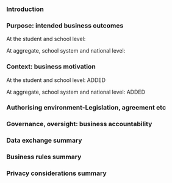 ### Introduction

### Purpose: intended business outcomes

At the student and school level: 

At aggregate, school system and national level: 

### Context: business motivation

At the student and school level: ADDED

At aggregate, school system and national level: ADDED

### Authorising environment-Legislation, agreement etc


### Governance, oversight: business accountability 


### Data exchange summary


### Business rules summary 


### Privacy considerations summary


